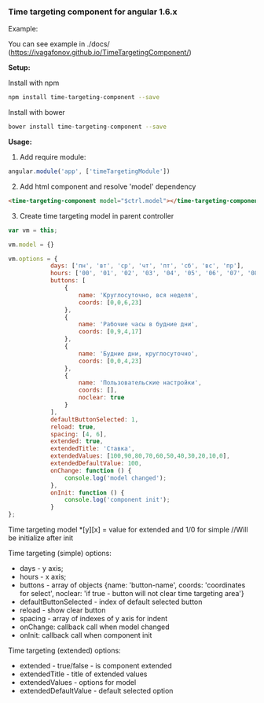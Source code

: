 ### Time targeting component for angular 1.6.x

Example: 

You can see example in ./docs/ (https://ivagafonov.github.io/TimeTargetingComponent/)

**Setup:**

Install with npm
```bash
npm install time-targeting-component --save
```

Install with bower
```bash
bower install time-targeting-component --save
```

**Usage:**

1. Add require module:
```js
angular.module('app', ['timeTargetingModule'])
```

2. Add html component and resolve 'model' dependency
```html
<time-targeting-component model="$ctrl.model"></time-targeting-component>
```

3. Create time targeting model in parent controller
```js
var vm = this;

vm.model = {}

vm.options = {
            days: ['пн', 'вт', 'ср', 'чт', 'пт', 'сб', 'вс', 'пр'],
            hours: ['00', '01', '02', '03', '04', '05', '06', '07', '08', '09', '10', '11', '12', '13', '14', '15', '16', '17', '18', '19', '20', '21', '22', '23'],
            buttons: [
                {
                    name: 'Круглосуточно, вся неделя',
                    coords: [0,0,6,23]
                },
                {
                    name: 'Рабочие часы в будние дни',
                    coords: [0,9,4,17]
                },
                {
                    name: 'Будние дни, круглосуточно',
                    coords: [0,0,4,23]
                },
                {
                    name: 'Пользовательские настройки',
                    coords: [],
                    noclear: true
                }
            ],
            defaultButtonSelected: 1,
            reload: true,
            spacing: [4, 6],
            extended: true,
            extendedTitle: 'Ставка',
            extendedValues: [100,90,80,70,60,50,40,30,20,10,0],
            extendedDefaultValue: 100,
            onChange: function () {
                console.log('model changed');
            },
            onInit: function () {
                console.log('component init');
            }
};
```

Time targeting model
*[y][x] = value for extended and 1/0 for simple //Will be initialize after init

Time targeting (simple) options:
* days - y axis;
* hours - x axis;
* buttons - array of objects {name: 'button-name', coords: 'coordinates for select', noclear: 'if true - button will not clear time targeting area'}
* defaultButtonSelected - index of default selected button
* reload - show clear button
* spacing - array of indexes of y axis for indent
* onChange: callback call when model changed
* onInit: callback call when component init

Time targeting (extended) options:
* extended - true/false - is component extended
* extendedTitle - title of extended values
* extendedValues - options for model
* extendedDefaultValue - default selected option